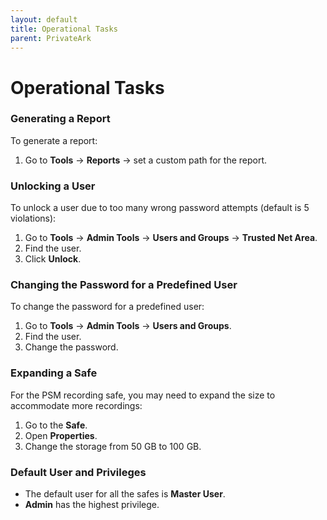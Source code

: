 ```yaml
---
layout: default
title: Operational Tasks
parent: PrivateArk
---
```

# Operational Tasks

### Generating a Report

To generate a report:
1. Go to **Tools** -> **Reports** -> set a custom path for the report.

### Unlocking a User

To unlock a user due to too many wrong password attempts (default is 5 violations):
1. Go to **Tools** -> **Admin Tools** -> **Users and Groups** -> **Trusted Net Area**.
2. Find the user.
3. Click **Unlock**.

### Changing the Password for a Predefined User

To change the password for a predefined user:
1. Go to **Tools** -> **Admin Tools** -> **Users and Groups**.
2. Find the user.
3. Change the password.

### Expanding a Safe

For the PSM recording safe, you may need to expand the size to accommodate more recordings:
1. Go to the **Safe**.
2. Open **Properties**.
3. Change the storage from 50 GB to 100 GB.

### Default User and Privileges

- The default user for all the safes is **Master User**.
- **Admin** has the highest privilege.